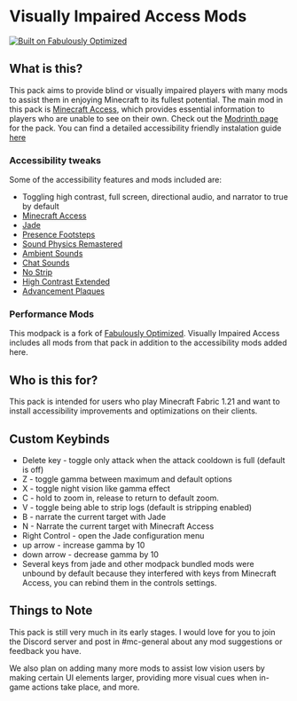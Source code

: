 # Visually Impaired Access Mods

[![Built on Fabulously Optimized](https://cdn.jsdelivr.net/npm/@intergrav/devins-badges@3/assets/cozy/built-with/fabulously-optimized_64h.png)](https://download.fo)

## What is this?

This pack aims to provide blind or visually impaired players with many mods to assist them in enjoying Minecraft to its fullest potential. The main mod in this pack is [Minecraft Access](https://github.com/khanshoaib3/minecraft-access), which provides essential information to players who are unable to see on their own.
Check out the [Modrinth page](https://modrinth.com/modpack/vi-access) for the pack.
You can find a detailed accessibility friendly instalation guide [here](https://github.com/khanshoaib3/minecraft-access/blob/1.21/docs/setup/modpack.md)

### Accessibility tweaks
Some of the accessibility features and mods included are:
- Toggling high contrast, full screen, directional audio, and narrator to true by default
- [Minecraft Access](https://github.com/khanshoaib3/minecraft-access)
- [Jade](https://modrinth.com/mod/jade)
- [Presence Footsteps](https://modrinth.com/mod/presence-footsteps)
- [Sound Physics Remastered](https://modrinth.com/mod/sound-physics-remastered)
- [Ambient Sounds](https://modrinth.com/mod/ambientsounds)
- [Chat Sounds](https://modrinth.com/mod/chatsounds)
- [No Strip](https://modrinth.com/mod/no-strip)
- [High Contrast Extended](https://modrinth.com/resourcepack/high-contrast-extended)
- [Advancement Plaques](https://modrinth.com/mod/advancement-plaques)

### Performance Mods

This modpack is a fork of [Fabulously Optimized](https://download.fo). Visually Impaired Access includes all mods from that pack in addition to the accessibility mods added here.

## Who is this for?

This pack is intended for users who play Minecraft Fabric 1.21 and want to install accessibility improvements and optimizations on their clients.

## Custom Keybinds

- Delete key - toggle only attack when the attack cooldown is full (default is off)
- Z - toggle gamma between maximum and default options
- X - toggle night vision like gamma effect
- C - hold to zoom in, release to return to default zoom.
- V - toggle being able to strip logs (default is stripping enabled)
- B - narrate the current target with Jade
- N - Narrate the current target with Minecraft Access
- Right Control - open the Jade configuration menu
- up arrow - increase gamma by 10
- down arrow - decrease gamma by 10
- Several keys from jade and other modpack bundled mods were unbound by default because they interfered with keys from Minecraft Access, you can rebind them in the controls settings.

## Things to Note

This pack is still very much in its early stages. I would love for you to join the Discord server and post in #mc-general about any mod suggestions or feedback you have.

We also plan on adding many more mods to assist low vision users by making certain UI elements larger, providing more visual cues when in-game actions take place, and more.
